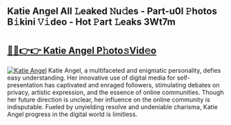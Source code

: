 ## Katie Angel All 𝙻eaked 𝙽u𝚍es - Part-u0l 𝙿hotos B𝚒kini 𝚅𝚒deo - Hot 𝙿art 𝙻eaks 3Wt7m

# <h2><a href="http://ld3gkl.urlbe.top/?page=Katie+Angel">🔗🔗👉👉 Katie Angel P𝚑oto𝚜Vid𝚎o</a></h2>

[![Katie Angel](https://i.imgur.com/eBuTRDB.gif)](http://ld3gkl.urlbe.top/?page=Katie+Angel)
Katie Angel, a multifaceted and enigmatic personality, defies easy understanding. Her innovative use of digital media for self-presentation has captivated and enraged followers, stimulating debates on privacy, artistic expression, and the essence of online communities. Though her future direction is unclear, her influence on the online community is indisputable. Fueled by unyielding resolve and undeniable charisma, Katie Angel progress in the digital world is limitless.
